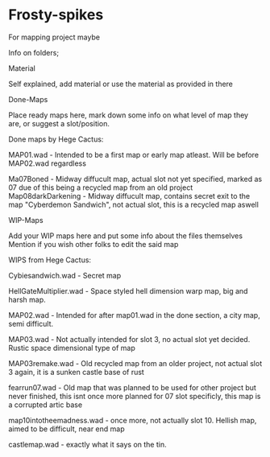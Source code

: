 # Frosty-spikes
For mapping project maybe


Info on folders;

Material

Self explained, add material or use the material as provided in there



Done-Maps


Place ready maps here, mark down some info on what level of map they are, or suggest a slot/position.

Done maps by Hege Cactus:

MAP01.wad - Intended to be a first map or early map atleast. Will be before MAP02.wad regardless

Ma07Boned - Midway diffucult map, actual slot not yet specified, marked as 07 due of this being a recycled map from an old project
Map08darkDarkening - Midway diffucult map, contains secret exit to the map "Cyberdemon Sandwich", not actual slot, this is a recycled map aswell


WIP-Maps

Add your WIP maps here and put some info about the files themselves
Mention if you wish other folks to edit the said map

WIPS from Hege Cactus:

Cybiesandwich.wad - Secret map 

HellGateMultiplier.wad - Space styled hell dimension warp map, big and harsh map.

MAP02.wad  - Intended for after map01.wad in the done section, a city map, semi difficult.

MAP03.wad - Not actually intended for slot 3, no actual slot yet decided. Rustic space dimensional type of map

MAP03remake.wad - Old recycled map from an older project, not actual slot 3 again, it is a sunken castle base of rust

fearrun07.wad - Old map that was planned to be used for other project but never finished, 
this isnt once more planned for 07 slot specificly, this map is a corrupted artic base

map10intotheemadness.wad - once more, not actually slot 10. Hellish map, aimed to be difficult, near end map

castlemap.wad - exactly what it says on the tin.
